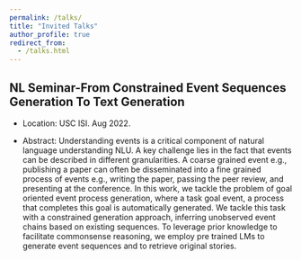 ```yaml
---
permalink: /talks/
title: "Invited Talks"
author_profile: true
redirect_from:
  - /talks.html
---
```



## NL Seminar-From Constrained Event Sequences Generation To Text Generation
 
- Location: USC ISI. Aug 2022. 

- Abstract: Understanding events is a critical component of natural language understanding NLU. 
A key challenge lies in the fact that events can be described in different granularities. 
A coarse grained event e.g., publishing a paper can often be disseminated into a fine grained process 
of events e.g., writing the paper, passing the peer review, and presenting at the conference. In this work, 
we tackle the problem of goal oriented event process generation, where a task goal event, a process that completes 
this goal is automatically generated. We tackle this task with a constrained generation approach, inferring unobserved event chains based on existing sequences. To leverage prior knowledge to facilitate commonsense reasoning, we employ pre trained LMs to generate event sequences and to retrieve original stories.
